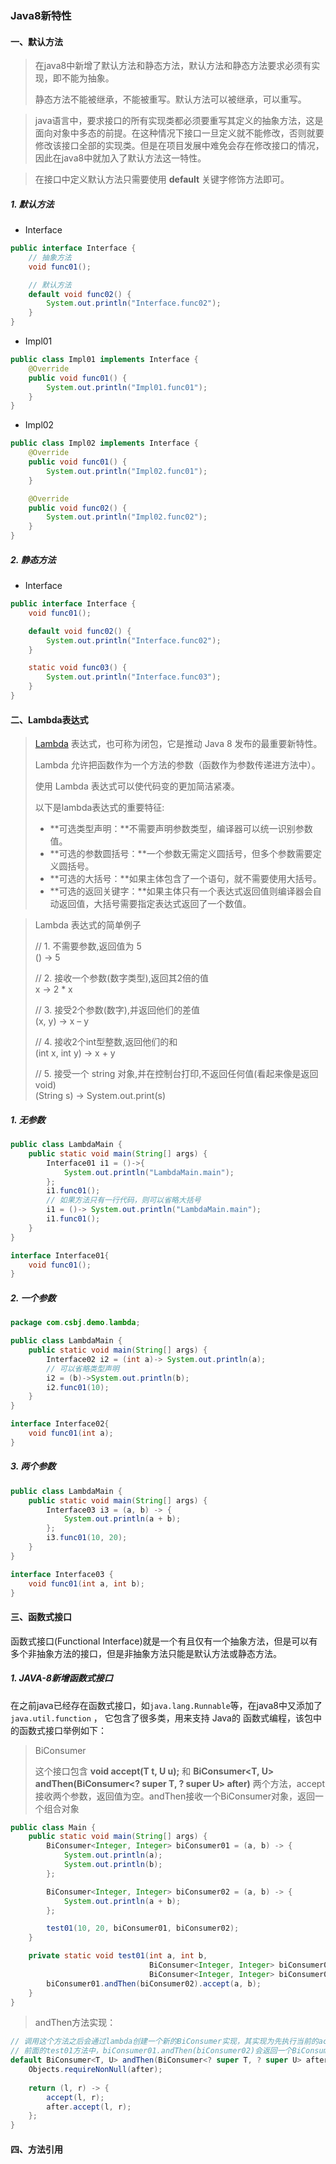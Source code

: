 ### Java8新特性

#### 一、默认方法

> 在java8中新增了默认方法和静态方法，默认方法和静态方法要求必须有实现，即不能为抽象。
>
> 静态方法不能被继承，不能被重写。默认方法可以被继承，可以重写。

> java语言中，要求接口的所有实现类都必须要重写其定义的抽象方法，这是面向对象中多态的前提。在这种情况下接口一旦定义就不能修改，否则就要修改该接口全部的实现类。但是在项目发展中难免会存在修改接口的情况，因此在java8中就加入了默认方法这一特性。

> 在接口中定义默认方法只需要使用 **default** 关键字修饰方法即可。

##### 1. 默认方法

- Interface

```java
public interface Interface {
    // 抽象方法
    void func01();

    // 默认方法
    default void func02() {
        System.out.println("Interface.func02");
    }
}
```

- Impl01

```java
public class Impl01 implements Interface {
    @Override
    public void func01() {
        System.out.println("Impl01.func01");
    }
}
```

- Impl02

```java
public class Impl02 implements Interface {
    @Override
    public void func01() {
        System.out.println("Impl02.func01");
    }

    @Override
    public void func02() {
        System.out.println("Impl02.func02");
    }
}
```

##### 2. 静态方法

- Interface

```java
public interface Interface {
    void func01();

    default void func02() {
        System.out.println("Interface.func02");
    }

    static void func03() {
        System.out.println("Interface.func03");
    }
}
```



#### 二、Lambda表达式

> [Lambda](https://www.runoob.com/java/java8-lambda-expressions.html) 表达式，也可称为闭包，它是推动 Java 8 发布的最重要新特性。
>
> Lambda 允许把函数作为一个方法的参数（函数作为参数传递进方法中）。
>
> 使用 Lambda 表达式可以使代码变的更加简洁紧凑。
>
> 
>
> 以下是lambda表达式的重要特征:
>
>  - **可选类型声明：**不需要声明参数类型，编译器可以统一识别参数值。
>  - **可选的参数圆括号：**一个参数无需定义圆括号，但多个参数需要定义圆括号。
>  - **可选的大括号：**如果主体包含了一个语句，就不需要使用大括号。
>  - **可选的返回关键字：**如果主体只有一个表达式返回值则编译器会自动返回值，大括号需要指定表达式返回了一个数值。
>



> Lambda 表达式的简单例子
>
> // 1. 不需要参数,返回值为 5  
> () -> 5  
>
> // 2. 接收一个参数(数字类型),返回其2倍的值  
> x -> 2 * x  
>
> // 3. 接受2个参数(数字),并返回他们的差值  
> (x, y) -> x – y  
>
> // 4. 接收2个int型整数,返回他们的和  
> (int x, int y) -> x + y  
>
> // 5. 接受一个 string 对象,并在控制台打印,不返回任何值(看起来像是返回void)  
> (String s) -> System.out.print(s)

##### 1. 无参数

```java
public class LambdaMain {
    public static void main(String[] args) {
        Interface01 i1 = ()->{
            System.out.println("LambdaMain.main");
        };
        i1.func01();
        // 如果方法只有一行代码，则可以省略大括号
		i1 = ()-> System.out.println("LambdaMain.main");
        i1.func01();
    }
}

interface Interface01{
    void func01();
}

```

##### 2. 一个参数

```java
package com.csbj.demo.lambda;

public class LambdaMain {
    public static void main(String[] args) {
        Interface02 i2 = (int a)-> System.out.println(a);
		// 可以省略类型声明
        i2 = (b)->System.out.println(b);
        i2.func01(10);
    }
}

interface Interface02{
    void func01(int a);
}
```

##### 3. 两个参数

```java
public class LambdaMain {
    public static void main(String[] args) {
        Interface03 i3 = (a, b) -> {
            System.out.println(a + b);
        };
        i3.func01(10, 20);
    }
}

interface Interface03 {
    void func01(int a, int b);
}

```



#### 三、函数式接口

函数式接口(Functional Interface)就是一个有且仅有一个抽象方法，但是可以有多个非抽象方法的接口，但是非抽象方法只能是默认方法或静态方法。

##### 1. JAVA-8新增函数式接口

在之前java已经存在函数式接口，如`java.lang.Runnable`等，在java8中又添加了`java.util.function` ， 它包含了很多类，用来支持 Java的 函数式编程，该包中的函数式接口举例如下：

> BiConsumer
>
> 这个接口包含 **void accept(T t, U u);** 和 **BiConsumer<T, U> andThen(BiConsumer<? super T, ? super U> after)** 两个方法，accept接收两个参数，返回值为空。andThen接收一个BiConsumer对象，返回一个组合对象

```java
public class Main {
    public static void main(String[] args) {
        BiConsumer<Integer, Integer> biConsumer01 = (a, b) -> {
            System.out.println(a);
            System.out.println(b);
        };

        BiConsumer<Integer, Integer> biConsumer02 = (a, b) -> {
            System.out.println(a + b);
        };

        test01(10, 20, biConsumer01, biConsumer02);
    }

    private static void test01(int a, int b, 
                               BiConsumer<Integer, Integer> biConsumer01, 
                               BiConsumer<Integer, Integer> biConsumer02) {
        biConsumer01.andThen(biConsumer02).accept(a, b);
    }
}

```

> andThen方法实现：

```java
// 调用这个方法之后会通过lambda创建一个新的BiConsumer实现，其实现为先执行当前的accept，然后再执行after的accept
// 前面的test01方法中，biConsumer01.andThen(biConsumer02)会返回一个BiConsumer对象，再后面调用这个对象的accept()
default BiConsumer<T, U> andThen(BiConsumer<? super T, ? super U> after) {
    Objects.requireNonNull(after);
    
    return (l, r) -> {
        accept(l, r);
        after.accept(l, r);
    };
}
```



#### 四、方法引用

